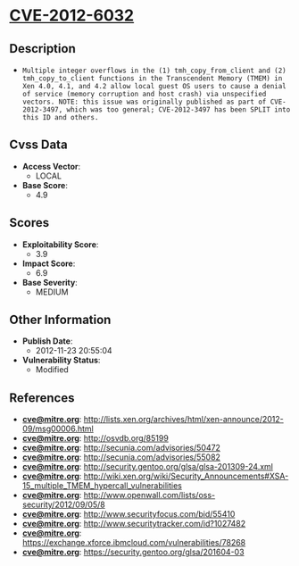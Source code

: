
# [CVE-2012-6032](http://lists.xen.org/archives/html/xen-announce/2012-09/msg00006.html)

## Description

- `Multiple integer overflows in the (1) tmh_copy_from_client and (2) tmh_copy_to_client functions in the Transcendent Memory (TMEM) in Xen 4.0, 4.1, and 4.2 allow local guest OS users to cause a denial of service (memory corruption and host crash) via unspecified vectors. NOTE: this issue was originally published as part of CVE-2012-3497, which was too general; CVE-2012-3497 has been SPLIT into this ID and others.`

## Cvss Data

- **Access Vector**:
  - LOCAL
- **Base Score**:
  - 4.9

## Scores

- **Exploitability Score**:
  - 3.9
- **Impact Score**:
  - 6.9
- **Base Severity**:
  - MEDIUM

## Other Information

- **Publish Date**:
  - 2012-11-23 20:55:04
- **Vulnerability Status**:
  - Modified

## References

- **cve@mitre.org**: http://lists.xen.org/archives/html/xen-announce/2012-09/msg00006.html
- **cve@mitre.org**: http://osvdb.org/85199
- **cve@mitre.org**: http://secunia.com/advisories/50472
- **cve@mitre.org**: http://secunia.com/advisories/55082
- **cve@mitre.org**: http://security.gentoo.org/glsa/glsa-201309-24.xml
- **cve@mitre.org**: http://wiki.xen.org/wiki/Security_Announcements#XSA-15_multiple_TMEM_hypercall_vulnerabilities
- **cve@mitre.org**: http://www.openwall.com/lists/oss-security/2012/09/05/8
- **cve@mitre.org**: http://www.securityfocus.com/bid/55410
- **cve@mitre.org**: http://www.securitytracker.com/id?1027482
- **cve@mitre.org**: https://exchange.xforce.ibmcloud.com/vulnerabilities/78268
- **cve@mitre.org**: https://security.gentoo.org/glsa/201604-03
